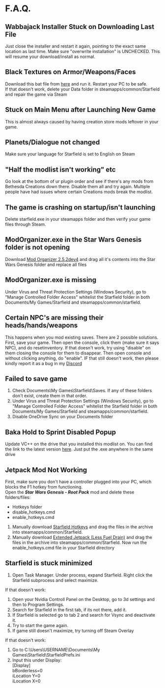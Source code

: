 # **F.A.Q.**
## Wabbajack Installer Stuck on Downloading Last File
   Just close the installer and restart it again, pointing to the exact same location as last time. Make sure "overwrite installation" is UNCHECKED. This will resume your download/install as normal. <br />
## Black Textures on Armor/Weapons/Faces <br />
   Download this bat file from [here](https://www.nexusmods.com/starfield/mods/6371?tab=files) and run it. Restart your PC to be safe.<br />
   If that doesn't work, delete your Data folder in steamapps/common/Starfield and repair the game via Steam<br />
## Stuck on Main Menu after Launching New Game
   This is almost always caused by having creation store mods leftover in your game. 
## Planets/Dialogue not changed <br />
   Make sure your language for Starfield is set to English on Steam
## "Half the modlist isn't working" etc
   Go look at the bottom of ur plugin order and see if there's any mods from Bethesda Creations down there. Disable them all and try again. Multiple people have had issues where certain Creations mods break the modlist.
## The game is crashing on startup/isn't launching <br />
   Delete starfield.exe in your steamapps folder and then verify your game files through Steam. 
## ModOrganizer.exe in the Star Wars Genesis folder is not opening<br />
   Download [Mod Organizer 2.5.2dev4](https://onedrive.live.com/?authkey=!ACOOWjZT3MUR068&id=371272C49A37CC4A!151853&cid=371272C49A37CC4A&parId=root&parQt=sharedby&o=OneUp) and drag all it's contents into the Star Wars Genesis folder and replace all files
## ModOrganizer.exe is missing<br />
   Under Virus and Threat Protection Settings (Windows Security), go to "Manage Controlled Folder Access" whitelist the Starfield folder in both Documents/My Games/Starfield and steamapps/common/starfield.
## Certain NPC's are missing their heads/hands/weapons <br />
   This happens when you mod existing saves. There are 2 possible solutions. First, save your game. Then open the console, click them (make sure it says NPC), and do resetinventory. If that doesn't work, try using "disable" on them closing the console for them to disappear. Then open console and without clicking anything, do "enable". IF that still doesn't work, then please kindly report it as a bug in my [Discord](https://discord.gg/sqKTwGRwwY)
## Failed to save game<br />
   1. Check Documents\My Games\Starfield\Saves. If any of these folders don't exist, create them in that order.
   2. Under Virus and Threat Protection Settings (Windows Security), go to "Manage Controlled Folder Access" whitelist the Starfield folder in both Documents/My Games/Starfield and steamapps/common/starfield.
   3. Disable OneDrive Sync on your Documents folder
## Baka Hold to Sprint Disabled Popup
   Update VC++ on the drive that you installed this modlist on. You can find the link to the latest version [here](https://learn.microsoft.com/en-us/cpp/windows/latest-supported-vc-redist?view=msvc-170). Just put the .exe anywhere in the same drive
## Jetpack Mod Not Working
   First, make sure you don't have a controller plugged into your PC, which blocks the F1 hotkey from functioning. <br />
   Open the **_Star Wars Genesis - Root Pack_** mod and delete these folders/files:<br />
   - Hotkeys folder
   - disable_hotkeys.cmd
   - enable_hotkeys.cmd<br />
   
1. Manually download [Starfield Hotkeys](https://www.nexusmods.com/starfield/mods/1578?tab=files) and drag the files in the archive into steamapps/common/Starfield. <br />
2. Manually download [Extended Jetpack (Less Fuel Drain)](https://www.nexusmods.com/starfield/mods/3800?tab=files) and drag the files in the archive into steamapps/common/Starfield. Now run the enable_hotkeys.cmd file in your Starfield directory<br />
## Starfield is stuck minimized
1. Open Task Manager. Under process, expand Starfield. Right click the Starfield subprocess and select maximize.<br />

If that doesn't work:<br />
   
1. Open your Nvidia Controll Panel on the Desktop, go to 3d settings and then to Program Settings.
2. Search for Starfield in the first tab, if its not there, add it.
3. If Starfield is selected go to tab 2 and search for Vsync and deactivate it.
4. Try to start the game again.
5. If game still doesn't maximize, try turning off Steam Overlay<br />

If that doesn't work:<br />
   
1. Go to C:\Users\USERNAME\Documents\My Games\Starfield\StarfieldPrefs.ini
2. Input this under Display:<br />
   [Display] <br />
   bBorderless=0 <br />
   iLocation Y=0 <br />
   iLocation X=0 <br />
